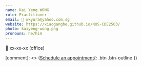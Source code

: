 ```yaml
---
name: Kai Yeng WONG 
role: Practitioner
email: 📧 wkyura@yahoo.com.sg
website: https://xiaoganghe.github.io/NUS-CDE2503/
photo: kaiyeng-wong.png
pronouns: he/him
---
```

📍 xx-xx-xx (office)

[comment]: <> ([Schedule an appointment](#){: .btn .btn-outline })
